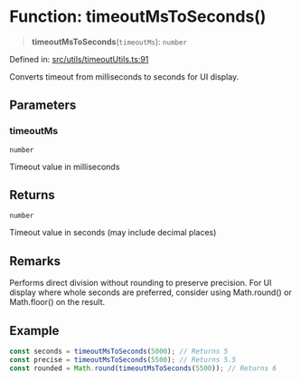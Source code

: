 # Function: timeoutMsToSeconds()

> **timeoutMsToSeconds**(`timeoutMs`): `number`

Defined in: [src/utils/timeoutUtils.ts:91](https://github.com/Nick2bad4u/Uptime-Watcher/blob/main/src/utils/timeoutUtils.ts#L91)

Converts timeout from milliseconds to seconds for UI display.

## Parameters

### timeoutMs

`number`

Timeout value in milliseconds

## Returns

`number`

Timeout value in seconds (may include decimal places)

## Remarks

Performs direct division without rounding to preserve precision. For UI
display where whole seconds are preferred, consider using Math.round() or
Math.floor() on the result.

## Example

```typescript
const seconds = timeoutMsToSeconds(5000); // Returns 5
const precise = timeoutMsToSeconds(5500); // Returns 5.5
const rounded = Math.round(timeoutMsToSeconds(5500)); // Returns 6
```
